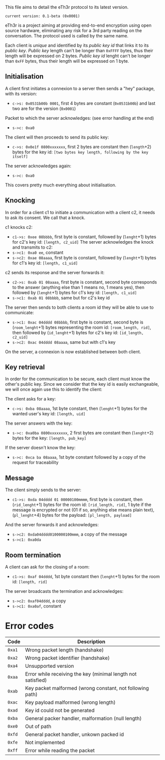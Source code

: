 This file aims to detail the eTh3r protocol to its latest version.

`current version: 0.1-beta (0x0001)`

eTh3r is a project aiming at providing end-to-end encryption using open source hardware, eliminating any risk for a 3rd party reading on the conversation. The protocol used is called by the same name.

Each client is *unique* and identified by its *public key id* that links it to its *public key*.
*Public key* length can't be longer than `0xFFFF` bytes, thus their length will be expressed on 2 bytes.
*Public key id* lenght can't be longer than `0xFF` bytes, thus their length will be expressed on 1 byte.

## Initialisation

A client first initiates a connexion to a server then sends a "hey" package, with its version:
- `c->s: 0x0531b00b 0001`, first 4 bytes are constant (`0x0531b00b`) and last two are for the version (`0x0001`)

Packet to which the server acknowledges: (see error handling at the end)
- `s->c: 0xa0`

The client will then proceeds to send its public key:
- `c->s: 0x0e1f 0800xxxxxxx`, first 2 bytes are constant then (`length`+2) bytes for the key id: `[two bytes key length, following by the key itself]`

The server acknowledges again:
- `s->c: 0xa0`

This covers pretty much everything about initialisation.

## Knocking

In order for a client c1 to initiate a communication with a client c2, it needs to ask its consent. We call that a knock.

c1 knocks c2:
- `c1->s: 0xee 08bbbb`, first byte is constant, followed by (`lenght`+1) bytes for c2's key id: `[length, c2_uid]` 
The server acknowledges the knock and transmits to c2:
- `s->c1: 0xa0 ee`, constant
- `s->c2: 0xae 08aaaa`, first byte is constant, followed by (`lenght`+1) bytes for c1's key id: `[length, c1_uid]`

c2 sends its response and the server forwards it:
- `c2->s: 0xab 01 08aaaa`, first byte is constant, second byte corresponds to the answer (anything else than 1 means no, 1 means yes), then followed by (`lenght`+1) bytes for c1's key id: `[length, c1_uid]`
- `s->c1: 0xab 01 08bbbb`, same but for c2's key id

The server then sends to both clients a room id they will be able to use to communicate:
- `s->c1: 0xac 04dddd 08bbbb`, first byte is constant, second byte is (`room_lenght`+1) bytes representing the room id: `[room_length, rid]`, then followed by (`id_lenght`+1) bytes for c2's key id: `[id_length, c2_uid]`
- `s->c2: 0xac 04dddd 08aaaa`, same but with c1's key

On the server, a connexion is now established between both client.

## Key retrieval

In order for the communication to be secure, each client must know the other's public key. Since we consider that the key id is easily exchangeable, we will once again use this to identify the client:

The client asks for a key:
- `c->s: 0xba 08aaaa`, 1st byte constant, then (`lenght`+1) bytes for the wanted user's key id: `[length, uid]`

The server answers with the key:
- `s->c: 0xa0ba 0800xxxxxxxx`, 2 first bytes are constant then (`lenght`+2) bytes for the key: `[length, pub_key]`

If the server doesn't know the key:
- `s->c: 0xca ba 08aaaa`, 1st byte constant followed by a copy of the request for traceability

## Message

The client simply sends to the server:
- `c1->s: 0xda 04dddd 01 00000100mmmm`, first byte is constant, then (`rid_lenght`+1) bytes for the room id: `[rid_length, rid]`, 1 byte if the message is encrypted or not (01 if so, anything else means plain text), (`pl_lenght`+4) bytes for the payload: `[pl_length, payload]`

And the server forwards it and acknowledges:
- `s->c2: 0xda04dddd0100000100mmm`, a copy of the message
- `s->c1: 0xa0da`

## Room termination

A client can ask for the closing of a room:
- `c1->s: 0xaf 04dddd`, 1st byte constant then (`lenght`+1) bytes for the room id: `[length, rid]`

The server broadcasts the termination and acknowledges:
- `s->c2: 0xaf04dddd`, a copy
- `s->c1: 0xa0af`, constant


# Error codes

| Code | Description |
|----|----|
|`0xa1`| Wrong packet length (handshake) |
|`0xa2`| Wrong packet identifier (handshake) |
|`0xa4`| Unsupported version |
|`0xaa`| Error while receiving the key (minimal length not satisfied) |
|`0xab`| Key packet malformed (wrong constant, not following path) |
|`0xac`| Key payload malformed (wrong length) |
|`0xad`| Key id could not be generated |
|`0xba`| General packer handler, malformation (null length) |
|`0xe0`| Out of path |
|`0xfd`| General packet handler, unkown packed id |
|`0xfe`| Not implemented |
|`0xff`| Error while reading the packet |

